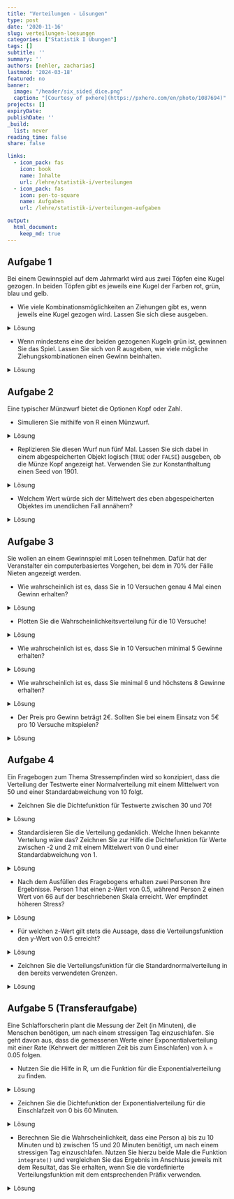 ```yaml
---
title: "Verteilungen - Lösungen" 
type: post
date: '2020-11-16' 
slug: verteilungen-loesungen 
categories: ["Statistik I Übungen"] 
tags: [] 
subtitle: ''
summary: '' 
authors: [nehler, zacharias] 
lastmod: '2024-03-18'
featured: no
banner:
  image: "/header/six_sided_dice.png"
  caption: "[Courtesy of pxhere](https://pxhere.com/en/photo/1087694)"
projects: []
expiryDate: 
publishDate: ''
_build:
  list: never
reading_time: false
share: false

links:
  - icon_pack: fas
    icon: book
    name: Inhalte
    url: /lehre/statistik-i/verteilungen
  - icon_pack: fas
    icon: pen-to-square
    name: Aufgaben
    url: /lehre/statistik-i/verteilungen-aufgaben

output:
  html_document:
    keep_md: true
---
```




## Aufgabe 1

Bei einem Gewinnspiel auf dem Jahrmarkt wird aus zwei Töpfen eine Kugel gezogen. In beiden Töpfen gibt es jeweils eine Kugel der Farben rot, grün, blau und gelb.

* Wie viele Kombinationsmöglichkeiten an Ziehungen gibt es, wenn jeweils eine Kugel gezogen wird. Lassen Sie sich diese ausgeben.

<details><summary>Lösung</summary>

An dieser Stelle zunächst eine generelle Anmerkung: Für einige der nachfolgenden Aufgaben wird es - wie eigentlich fast immer in `R` - mehrere Lösungswege geben. Die hier gezeigten Wege sind also exemplarische Vorlagen.


```r
topf <- c('rot','gruen','blau','gelb')
kombis <- expand.grid(topf, topf)
nrow(kombis)
```

```
## [1] 16
```

Es gibt demnach 16 Möglichkeiten.

</details>

* Wenn mindestens eine der beiden gezogenen Kugeln grün ist, gewinnen Sie das Spiel. Lassen Sie sich von R ausgeben, wie viele mögliche Ziehungskombinationen einen Gewinn beinhalten.

<details><summary>Lösung</summary>


```r
kombis$gewinn <- kombis$Var1 == 'gruen'|kombis$Var2 == 'gruen'
sum(kombis$gewinn == TRUE)
```

```
## [1] 7
```

Die Spalte `gewinn` enthält hier in logischer Form Informationen darüber, ob eine der beiden Kugeln grün war. Der vertikale Strich `|` steht dabei für einen oder-Zusammenhang. `gewinn` wird `TRUE`, wenn entweder `Var1` oder `Var2` mit `gruen` an dieser Stelle gefüllt ist. Dabei entsteht auch `TRUE`, wenn beide logischen Überprüfungen `TRUE` anzeigen. Danach muss also nur noch die Summe der `TRUE` Einträge geprüft werden. Diese ist 7.

</details>

## Aufgabe 2

Eine typischer Münzwurf bietet die Optionen Kopf oder Zahl.

* Simulieren Sie mithilfe von R einen Münzwurf.

<details><summary>Lösung</summary>


```r
muenze <- c('Kopf', 'Zahl')
sample(x = muenze, size = 1)
```

```
## [1] "Zahl"
```

</details>

* Replizieren Sie diesen Wurf nun fünf Mal. Lassen Sie sich dabei in einem abgespeicherten Objekt logisch (`TRUE` oder `FALSE`) ausgeben, ob die Münze Kopf angezeigt hat. Verwenden Sie zur Konstanthaltung einen Seed von 1901.

<details><summary>Lösung</summary>


```r
set.seed(1901)
kopfwurf <- replicate(n = 5, expr = sample(x = muenze, size = 1)=="Kopf")
```

Natürlich wäre es auch möglich, erst die 5 Replikationen in einem Objekt abzulegen und dieses dann auf Kopf-Würfe zu untersuchen. Allerdings kann diese Operation auch gleich in die `replicate` Funktion mit eingebaut werden.

</details>


* Welchem Wert würde sich der Mittelwert des eben abgespeicherten Objektes im unendlichen Fall annähern?

<details><summary>Lösung</summary>

`TRUE` und `FALSE` werden wie bereits besprochen als `1` und `0` in `R` behandelt. Bei unendlichen Würfen sollte man erwarten, dass Kopf und Zahl gleich häufig vorkommen. Demnach stehen in unserem Objekt gleich viele `TRUE` und `FALSE` Angaben. Der Mittelwert würde gegen 0.5 gehen.

</details>

## Aufgabe 3

Sie wollen an einem Gewinnspiel mit Losen teilnehmen. Dafür hat der Veranstalter ein computerbasiertes Vorgehen, bei dem in 70% der Fälle Nieten angezeigt werden.

* Wie wahrscheinlich ist es, dass Sie in 10 Versuchen genau 4 Mal einen Gewinn erhalten?

<details><summary>Lösung</summary>


```r
dbinom(x = 4, size = 10, prob = 0.3)
```

```
## [1] 0.2001209
```

</details>

* Plotten Sie die Wahrscheinlichkeitsverteilung für die 10 Versuche!

<details><summary>Lösung</summary>


```r
x <- c(0:10)
probs <- dbinom(x, size = 10, prob = 0.3)
plot(x = x, y = probs, type = "h", xlab = "Häufigkeiten eines Gewinns", ylab = "Wahrscheinlichkeit bei 10 Versuchen")
```

![](/lehre/statistik-i/verteilungen-loesungen_files/figure-html/unnamed-chunk-6-1.png)<!-- -->

</details>

* Wie wahrscheinlich ist es, dass Sie in 10 Versuchen minimal 5 Gewinne erhalten?

<details><summary>Lösung</summary>


```r
pbinom (q = 4, size = 10, prob = 0.3, lower.tail = FALSE)
```

```
## [1] 0.1502683
```

Durch `q = 4` und `lower.tail = FALSE` werden hier die Werte der Wahrscheinlichkeiten von 5 bis 10 Gewinnen aufaddiert.

</details>

* Wie wahrscheinlich ist es, dass Sie minimal 6 und höchstens 8 Gewinne erhalten?

<details><summary>Lösung</summary>


```r
pbinom(q = 8, size = 10, prob = 0.3) - pbinom(q = 5, size = 10, prob = 0.3)
```

```
## [1] 0.0472053
```

Hier berechnen wir zunächst die Wahrscheinlichkeit, maximal 8 (d.h. 8 oder weniger) Gewinne zu erzielen und ziehen dann die Wahrscheinlichkeit ab, maximal 5 Gewinne zu erzielen. Somit erhalten wir die Wahrscheinlichkeit dafür, mindestens 6 und maximal 8 Gewinne zu erhalten.

</details>

* Der Preis pro Gewinn beträgt 2€. Sollten Sie bei einem Einsatz von 5€ pro 10 Versuche mitspielen?

<details><summary>Lösung</summary>

Hier sollte herausgefunden werden, welchen Erwartungswert man für die Teilnahme hat. 30% der Versuche sollten Gewinne sein.


```r
anzahlGewinne <- 10*.3       #Erwartungswert bei 10 Versuchen
GeldErw <- anzahlGewinne * 2 #Erwartungswert in Euro
GeldErw > 5  
```

```
## [1] TRUE
```

Die letzte Zeile vergleicht unseren erwarteten Gewinn in Euro mit dem Einsatz. Da der durchschnittliche Gewinn höher ist als der Einsatz - anders als in Gewinnspielen in der realen Welt - sollte man hier wohl mitspielen.

</details>

## Aufgabe 4

Ein Fragebogen zum Thema Stressempfinden wird so konzipiert, dass die Verteilung der Testwerte einer Normalverteilung mit einem Mittelwert von 50 und einer Standardabweichung von 10 folgt.

* Zeichnen Sie die Dichtefunktion für Testwerte zwischen 30 und 70!

<details><summary>Lösung</summary>


```r
curve (expr = dnorm (x, mean = 50, sd = 10),
       from = 30,
       to = 70,
       main = "Dichtefunktion",
       xlab = "Stress-Werte",
       ylab = "Dichte")
```

![](/lehre/statistik-i/verteilungen-loesungen_files/figure-html/unnamed-chunk-10-1.png)<!-- -->

</details>

* Standardisieren Sie die Verteilung gedanklich. Welche Ihnen bekannte Verteilung wäre das? Zeichnen Sie zur Hilfe die Dichtefunktion für Werte zwischen -2 und 2 mit einem Mittelwert von 0 und einer Standardabweichung von 1.

<details><summary>Lösung</summary>

Die standardisierte Verteilung entspricht der Standardnormalverteilung. Das wird auch durch die Zeichnung verdeutlicht.


```r
curve (expr = dnorm (x, mean = 0, sd = 1),
       from = -2,
       to = 2,
       main = "Standardnormalverteilung",
       xlab = "standardisierte Stress-Werte",
       ylab = "Dichte")
```

![](/lehre/statistik-i/verteilungen-loesungen_files/figure-html/unnamed-chunk-11-1.png)<!-- -->

</details>

* Nach dem Ausfüllen des Fragebogens erhalten zwei Personen Ihre Ergebnisse. Person 1 hat einen z-Wert von 0.5, während Person 2 einen Wert von 66 auf der beschriebenen Skala erreicht. Wer empfindet höheren Stress?

<details><summary>Lösung</summary>

Ein einfacher Weg ist die Standardisierung des Skalenwertes nach der Formel.


```r
(66-50)/10
```

```
## [1] 1.6
```

Wir sehen, dass die Person einen höheren z-Wert hat, also mehr Stress empfindet.

</details>

* Für welchen z-Wert gilt stets die Aussage, dass die Verteilungsfunktion den y-Wert von 0.5 erreicht?

<details><summary>Lösung</summary>

Dies gilt stets für einen z-Wert von 0, denn die Dichtefunktion ist symmetrisch mit der möglichen Spiegelung bei 0.

</details>

* Zeichnen Sie die Verteilungsfunktion für die Standardnormalverteilung in den bereits verwendeten Grenzen.

<details><summary>Lösung</summary>


```r
curve (expr = pnorm (x, mean = 0, sd = 1),
       from = -2,
       to = 2,
       main = "Verteilungsfunktion",
       xlab = "standardisierte Testwerte",
       ylab = "F(x)")
```

![](/lehre/statistik-i/verteilungen-loesungen_files/figure-html/unnamed-chunk-13-1.png)<!-- -->

</details>

## Aufgabe 5 (Transferaufgabe)

Eine Schlafforscherin plant die Messung der Zeit (in Minuten), die Menschen benötigen, um nach einem stressigen Tag einzuschlafen. Sie geht davon aus, dass die gemessenen Werte einer Exponentialverteilung mit einer Rate (Kehrwert der mittleren Zeit bis zum Einschlafen) von λ = 0.05 folgen.

* Nutzen Sie die Hilfe in R, um die Funktion für die Exponentialverteilung zu finden.

<details><summary>Lösung</summary>


```r
?distributions
```

Wir erhalten eine Übersicht über die Verteilungen, die in im `stats`-Paket verfügbar sind. Die Exponentialfunktion ist über das Kürzel `exp()` und den entsprechenden Präfix (`d`, `p`, `q`, `r`) aufrufbar.  

</details>

* Zeichnen Sie die Dichtefunktion der Exponentialverteilung für die Einschlafzeit von 0 bis 60 Minuten.

<details><summary>Lösung</summary>


```r
curve(expr = dexp(x, rate = 0.05), 
      from = 0, 
      to = 60,
      main = "Exponentialverteilung",
      xlab = "Einschlafzeit (Minuten)",
      ylab = "Dichte f(x)")
```

![](/lehre/statistik-i/verteilungen-loesungen_files/figure-html/unnamed-chunk-15-1.png)<!-- -->
</details>

* Berechnen Sie die Wahrscheinlichkeit, dass eine Person 
a) bis zu 10 Minuten und
b) zwischen 15 und 20 Minuten 
benötigt, um nach einem stressigen Tag einzuschlafen. Nutzen Sie hierzu beide Male die Funktion `integrate()` und vergleichen Sie das Ergebnis im Anschluss jeweils mit dem Resultat, das Sie erhalten, wenn Sie die vordefinierte Verteilungsfunktion mit dem entsprechenden Präfix verwenden. 

<details><summary>Lösung</summary>
Die Wahrscheinlichkeit, dass eine Person bis zu 10 Minuten benötigt, um einzuschlafen, berechnet sich wie folgt:

```r
# manuell mit integrate()
integrate(f = dexp, lower = 0, upper = 10, rate = 0.05)
```

```
## 0.3934693 with absolute error < 4.4e-15
```

```r
# über Verteilungsfunktion pexp()
pexp(10, rate = 0.05, lower.tail = TRUE)
```

```
## [1] 0.3934693
```
Wir erhalten das gleiche Ergebnis und mit der `integrate`-Funktion noch zusätzlich die Angabe über die Genauigkeit unserer Berechnung. 
Die Wahrscheinlichkeit, dass eine Person zwischen 15 und 20 Minuten benötigt, um einzuschlafen, berechnet sich wie folgt:


```r
# manuell mit integrate()
integrate(f = dexp, lower = 15, upper = 20, rate = 0.05)
```

```
## 0.1044871 with absolute error < 1.2e-15
```

```r
# über Verteilungsfunktionp exp()
pexp(20, rate = 0.05, lower.tail = TRUE) - pexp(15, rate = 0.05, lower.tail = TRUE)
```

```
## [1] 0.1044871
```
Wir stellen fest, die Ergebnisse stimmen wieder überein. 

</details>
